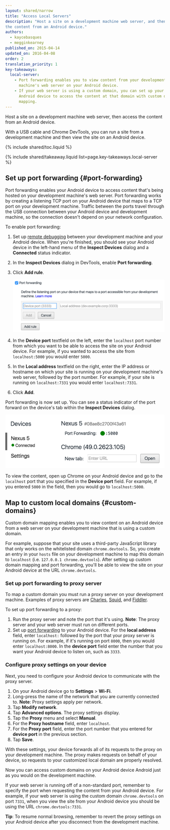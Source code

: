 ```yaml
---
layout: shared/narrow
title: "Access Local Servers"
description: "Host a site on a development machine web server, and then access
the content from an Android device."
authors:
  - kaycebasques
  - megginkearney
published_on: 2015-04-14
updated_on: 2016-04-08
order: 2
translation_priority: 1
key-takeaways:
  local-server:
    - Port forwarding enables you to view content from your development 
      machine's web server on your Android device.
    - If your web server is using a custom domain, you can set up your 
      Android device to access the content at that domain with custom domain
      mapping. 
---
```


<p class="intro">Host a site on a development machine web server, then 
access the content from an Android device.</p>

With a USB cable and Chrome DevTools, you can run a site from a development
machine and then view the site on an Android device. 

{% include shared/toc.liquid %}

{% include shared/takeaway.liquid list=page.key-takeaways.local-server %}

## Set up port forwarding {#port-forwarding}

Port forwarding enables your Android device to access content that's being
hosted on your development machine's web server. Port forwarding works by
creating a listening TCP port on your Android device that maps to a TCP port
on your development machine. Traffic between the ports travel through the USB
connection between your Android device and development machine, so
the connection doesn't depend on your network configuration.

To enable port forwarding:

1. Set up [remote debugging](remote-debugging) between your development machine
   and your Android device. When you're finished, you should see your Android
   device in the left-hand menu of the **Inspect Devices** dialog and a 
   **Connected** status indicator. 
1. In the **Inspect Devices** dialog in DevTools, enable **Port forwarding**.
1. Click **Add rule**.

   ![adding a port forwarding rule](imgs/add-rule.png)
1. In the **Device port** textfield on the left, enter the `localhost` port 
   number from which you want to be able to access the site on your Android 
   device. For example, if you wanted to access the site from `localhost:5000` 
   you would enter `5000`.
1. In the **Local address** textfield on the right, enter the IP address or 
   hostname on which your site is running on your development machine's web
   server, followed by the port number. For example, if your site is running 
   on `localhost:7331` you would enter `localhost:7331`. 
1. Click **Add**.

Port forwarding is now set up. You can see a status indicator of the port
forward on the device's tab within the **Inspect Devices** dialog.

![port forwarding status](imgs/port-forwarding-status.png)

To view the content, open up Chrome on your Android device and go to 
the `localhost` port that you specified in the **Device port** field. For 
example, if you entered `5000` in the field, then you would go to 
`localhost:5000`. 

## Map to custom local domains {#custom-domains}

Custom domain mapping enables you to view content on an Android device
from a web server on your development machine that is using a custom domain.

For example, suppose that your site uses a third-party JavaScript library
that only works on the whitelisted domain `chrome.devtools`. So, you create
an entry in your `hosts` file on your development machine to map this domain 
to `localhost` (i.e. `127.0.0.1 chrome.devtools`). After setting up custom 
domain mapping and port forwarding, you'll be able to view the site on your
Android device at the URL `chrome.devtools`. 

### Set up port forwarding to proxy server

To map a custom domain you must run a proxy server on your development 
machine. Examples of proxy servers are [Charles][charles], [Squid][squid], 
and [Fiddler][fiddler].

To set up port forwarding to a proxy:

1. Run the proxy server and note the port that it's using. **Note**: The 
   proxy server and your web server must run on different ports. 
1. Set up [port forwarding](#port-forwarding) to your Android device. For the
   **local address** field, enter `localhost:` followed by the port that your
   proxy server is running on. For example, if it's running on port `8000`,
   then you would enter `localhost:8000`. In the **device port** field enter 
   the number that you want your Android device to listen on, such as `3333`.

[charles]: http://www.charlesproxy.com/
[squid]: http://www.squid-cache.org/
[fiddler]: http://www.telerik.com/fiddler

### Configure proxy settings on your device

Next, you need to configure your Android device to communicate with the 
proxy server. 

1. On your Android device go to **Settings** > **Wi-Fi**.
1. Long-press the name of the network that you are currently connected to. 
   **Note**: Proxy settings apply per network.
3. Tap **Modify network**.
4. Tap **Advanced options**. The proxy settings display. 
5. Tap the **Proxy** menu and select **Manual**.
6. For the **Proxy hostname** field, enter `localhost`.
7. For the **Proxy port** field, enter the port number that you entered for
   **device port** in the previous section. 
8. Tap **Save**.

With these settings, your device forwards all of its requests to the proxy on 
your development machine. The proxy makes requests on behalf of your device, 
so requests to your customized local domain are properly resolved.

Now you can access custom domains on your Android device Android just as you 
would on the development machine. 

If your web server is running off of a non-standard port,
remember to specify the port when requesting the content from your Android
device. For example, if your web server is using the custom domain 
`chrome.devtools` on port `7331`, when you view the site from your Android
device you should be using the URL `chrome.devtools:7331`. 

**Tip**: To resume normal browsing, remember to revert the proxy settings on 
your Android device after you disconnect from the development machine.

